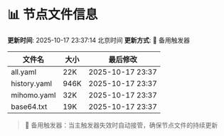 # 📊 节点文件信息

**更新时间**: 2025-10-17 23:37:14 北京时间
**更新方式**: 🔄 备用触发器

| 文件名 | 大小 | 最后修改 |
|--------|------|----------|
| all.yaml | 22K | 2025-10-17 23:37 |
| history.yaml | 946K | 2025-10-17 23:37 |
| mihomo.yaml | 32K | 2025-10-17 23:37 |
| base64.txt | 19K | 2025-10-17 23:37 |

> 🔄 备用触发器：当主触发器失效时自动接管，确保节点文件的持续更新
